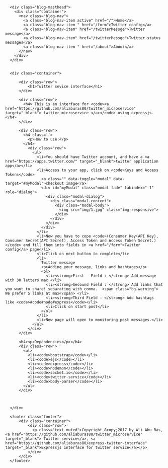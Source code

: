 

      <div class="blog-masthead">
        <div class="container">
          <nav class="blog-nav">
            <a class="blog-nav-item active" href="/">Home</a>
            <a class="blog-nav-item " href="/form">Twitter config</a>
            <a class="blog-nav-item" href="/twitterMessge">Twitter message</a>
            <a class="blog-nav-item" href="/twitterMessge">Twitter status messages</a>
            <a class="blog-nav-item " href="/about">About</a>
          </nav>
        </div>
      </div>


      <div class="container">

          <div class="row">
              <h1>Twitter sevice interface</h1>
          </div>

          <div class="row">
            <h4> This is an interface for <code><a href="https://github.com/aliaburas80/twitter_microservice" target="_blank"> twitter_microservice </a></code> using expressjs.  </h4>
          </div>

          <div class="row">
            <h4 class=''>
              <p>How to use:</p>
            </h4>
              <div class="row">
                <ul>
                  <li>You should have Twitter account, and have a <a href="https://apps.twitter.com/" target="_blank">twitter application app</a></li>
                  <li>Access to your app, click on <code>Keys and Access Tokens</code>
                    <a class="" data-toggle="modal" data-target="#myModal">checkout image</a>
                    <div id="myModal" class="modal fade" tabindex="-1" role="dialog">
                      <div class="modal-dialog">
                        <div class="modal-content">
                          <div class="modal-body">
                            <img src="img/1.jpg" class="img-responsive">
                          </div>
                        </div>
                      </div>
                    </div>
                  </li>
                  <li>Now you have to cope <code>(Consumer Key(API Key), Consumer Secret(API Secret), Access Token and Access Token Secret.)</code> and fill them into fields in <a href="/form">Twitter config</a> page</li>
                  <li>Click on next button to complete</li>
                  <li>
                    Twitter message
                    <p>Adding your message, links and hashtages</p>
                    <ol>
                      <li><strong>First   Field : </strong> Add message with 30 letters max </li>
                      <li><strong>Secound Field : </strong> Add links that you want to share! separating with comma.  <span class="bg-warning"> We prefer 5 links at max</span> </li>
                      <li><strong>Third Field : </strong> Add hashtags like <code>#code#node#express</code></li>
                      <li>Click on start post</li>
                    </ol>
                  </li>
                  <li>New page will open to monitoring post messages.</li>
                </ul>
              </div>
          </div>

          <h4><p>Dependencies</p></h4>
          <div class="row">
            <ul>
              <li><code>bootstrap</code></li>
              <li><code>ejs</code></li>
              <li><code>express</code></li>
              <li><code>nodemon</code></li>
              <li><code>socket.io</code></li>
              <li><code>twitter-service</code></li>
              <li><code>body-parser</code></li>
            </ul>
          </div>



      </div>

      <footer class="footer">
          <div class="container">
              <div class="row">
                <p class="text-muted">Copyright &copy;2017 by Ali Abu Ras, <a href="https://github.com/aliaburas80/twitter_microservice" target="_blank"> Twitter service</a>, <a href="https://github.com/aliaburas80/express-twitter-interface" target="_blank">Expressjs interface for twitter service</a></p>
              </div>
          </div>
      </footer>
